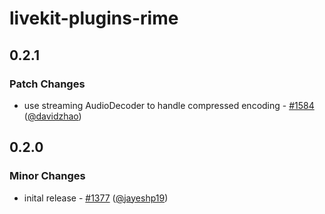 # livekit-plugins-rime

## 0.2.1

### Patch Changes

- use streaming AudioDecoder to handle compressed encoding - [#1584](https://github.com/livekit/agents/pull/1584) ([@davidzhao](https://github.com/davidzhao))

## 0.2.0

### Minor Changes

- inital release - [#1377](https://github.com/livekit/agents/pull/1377) ([@jayeshp19](https://github.com/jayeshp19))
